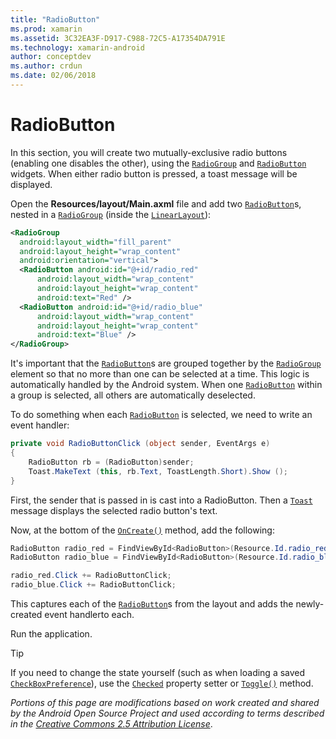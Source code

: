 ```yaml
---
title: "RadioButton"
ms.prod: xamarin
ms.assetid: 3C32EA3F-D917-C988-72C5-A17354DA791E
ms.technology: xamarin-android
author: conceptdev
ms.author: crdun
ms.date: 02/06/2018
---
```


# RadioButton

In this section, you will create two mutually-exclusive radio buttons
(enabling one disables the other), using the
[`RadioGroup`](https://developer.xamarin.com/api/type/Android.Widget.RadioGroup/)
and
[`RadioButton`](https://developer.xamarin.com/api/type/Android.Widget.RadioButton/)
widgets. When either radio button is pressed, a toast message will be
displayed.


Open the **Resources/layout/Main.axml** file and add two
[`RadioButton`](https://developer.xamarin.com/api/type/Android.Widget.RadioButton/)s, nested in
a
[`RadioGroup`](https://developer.xamarin.com/api/type/Android.Widget.RadioGroup/) (inside the
[`LinearLayout`](https://developer.xamarin.com/api/type/Android.Widget.LinearLayout/)):

```xml
<RadioGroup
  android:layout_width="fill_parent"
  android:layout_height="wrap_content"
  android:orientation="vertical">
  <RadioButton android:id="@+id/radio_red"
      android:layout_width="wrap_content"
      android:layout_height="wrap_content"
      android:text="Red" />
  <RadioButton android:id="@+id/radio_blue"
      android:layout_width="wrap_content"
      android:layout_height="wrap_content"
      android:text="Blue" />
</RadioGroup>
```

It's important that the
[`RadioButton`](https://developer.xamarin.com/api/type/Android.Widget.RadioButton/)s are grouped
together by the
[`RadioGroup`](https://developer.xamarin.com/api/type/Android.Widget.RadioGroup/) element so
that no more than one can be selected at a time. This logic is
automatically handled by the Android system. When one
[`RadioButton`](https://developer.xamarin.com/api/type/Android.Widget.RadioButton/)
within a group is selected, all others are automatically
deselected.

To do something when each
[`RadioButton`](https://developer.xamarin.com/api/type/Android.Widget.RadioButton/) is selected,
we need to write an event handler:

```csharp
private void RadioButtonClick (object sender, EventArgs e)
{
    RadioButton rb = (RadioButton)sender;
    Toast.MakeText (this, rb.Text, ToastLength.Short).Show ();
}
```

First, the sender that is passed in is cast into a RadioButton.
Then a
[`Toast`](https://developer.xamarin.com/api/type/Android.Widget.Toast/)
message displays the selected radio button's text.

Now, at the bottom of the
[`OnCreate()`](https://developer.xamarin.com/api/member/Android.App.Activity.OnCreate/p/Android.OS.Bundle/Android.OS.PersistableBundle)
method, add the following:

```csharp
RadioButton radio_red = FindViewById<RadioButton>(Resource.Id.radio_red);
RadioButton radio_blue = FindViewById<RadioButton>(Resource.Id.radio_blue);

radio_red.Click += RadioButtonClick;
radio_blue.Click += RadioButtonClick;
```

This captures each of the
[`RadioButton`](https://developer.xamarin.com/api/type/Android.Widget.RadioButton/)s
from the layout and adds the newly-created event handlerto each.

Run the application.

> [!TIP]
> If you need to change the state yourself (such as when loading a saved
> [`CheckBoxPreference`](https://developer.xamarin.com/api/type/Android.Preferences.CheckBoxPreference/)),
> use the
> [`Checked`](https://developer.xamarin.com/api/property/Android.Widget.CompoundButton.Checked/)
> property setter or
> [`Toggle()`](https://developer.xamarin.com/api/member/Android.Widget.CompoundButton.Toggle/)
> method.

*Portions of this page are modifications based on work created and
shared by the Android Open Source Project and used according to
terms described in the*
[*Creative Commons 2.5 Attribution License*](http://creativecommons.org/licenses/by/2.5/). 
